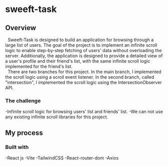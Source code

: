 # sweeft-task

## Overview

&nbsp; Sweeft-Task is designed to build an application for browsing through a large list of users. The goal of the project is to implement an infinite scroll logic to enable step-by-step fetching of users' data without overloading the server. Additionally, the application is designed to provide a detailed view of a user's profile and their friend's list, with the same infinite scroll logic implemented for the friend's list. \
&nbsp; There are two branches for this project. In the main branch, I implemented the scroll logic using a scroll event listener. In the second branch, called "intersection", I implemented the scroll logic using the IntersectionObserver API.

### The challenge

-Infinite scroll logic for browsing users' list and friends' list.
-We can not use any existing infinite scroll libraries for this project.

## My process

### Built with

-React js
-Vite
-TailwindCSS
-React-router-dom
-Axios

